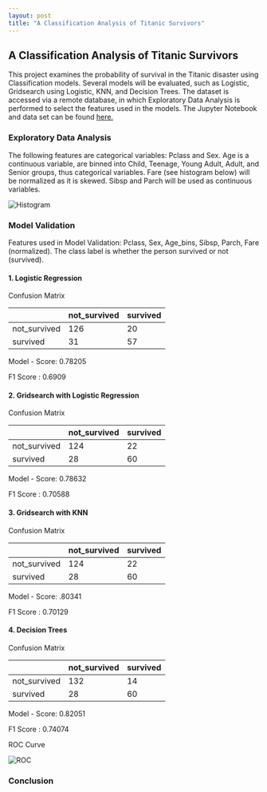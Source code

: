 ```yaml
---
layout: post
title: "A Classification Analysis of Titanic Survivors"
---
```


## A Classification Analysis of Titanic Survivors

This project examines the probability of survival in the Titanic disaster using Classification models. Several models will be evaluated, such as Logistic, Gridsearch using Logistic, KNN, and Decision Trees. The dataset is accessed via a remote database, in which Exploratory Data Analysis is performed to select the features used in the models. The Jupyter Notebook and data set can be found [here.](https://github.com/adalal80/GA-DSI/blob/master/projects/projects-weekly/project-05/Project-5-Amish.ipynb)

### Exploratory Data Analysis

The following features are categorical variables: Pclass and Sex.
Age is a continuous variable, are binned into Child, Teenage, Young Adult, Adult, and Senior groups, thus categorical variables. Fare (see histogram below) will be normalized as it is skewed. Sibsp and Parch will be used as continuous variables.

![Histogram](https://github.com/adalal80/adalal80.github.io/blob/master/images/project5_histogram.png?raw=true)

### Model Validation

Features used in Model Validation: Pclass, Sex, Age_bins, Sibsp, Parch, Fare (normalized). The class label is whether the person survived or not (survived).

#### 1. Logistic Regression

Confusion Matrix

| 			   |not_survived | survived |     
|--------------|-------------|----------| 
| not_survived |     126     |    20    | 
| survived     |      31     |    57    | 


Model - Score: 0.78205

F1 Score     : 0.6909

#### 2. Gridsearch with Logistic Regression

Confusion Matrix

| 			   |not_survived | survived |     
|--------------|-------------|----------| 
| not_survived |     124     |    22    | 
| survived     |      28     |    60    | 

Model - Score: 0.78632

F1 Score     : 0.70588

#### 3. Gridsearch with KNN

Confusion Matrix

| 			   |not_survived | survived |     
|--------------|-------------|----------| 
| not_survived |     124     |    22    | 
| survived     |      28     |    60    | 

Model - Score: .80341

F1 Score     : 0.70129

#### 4. Decision Trees

Confusion Matrix

| 			   |not_survived | survived |     
|--------------|-------------|----------| 
| not_survived |     132     |    14    | 
| survived     |      28     |    60    | 


Model - Score: 0.82051

F1 Score     : 0.74074

ROC Curve

![ROC](https://github.com/adalal80/adalal80.github.io/blob/master/images/Project5_ROC.png?raw=true)


### Conclusion


